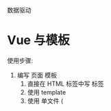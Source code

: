 数据驱动




# Vue 与模板

使用步骤:

1. 编写 页面 模板 
   1. 直接在 HTML 标签中写 标签
   2. 使用 template
   3. 使用 单文件 ( <template /> )
2. 创建 Vue 的实例
   - 在 Vue 的构造函数中提供: data, methods, computed, watcher, props, ...
3. 将 Vue 挂载到 页面中 ( mount )

# 数据驱动模型

Vue 的执行流程

1. 获得模板: 模板中有 "坑"
2. 利用 Vue 构造函数中所提供的数据来 "填坑", 得到可以在页面中显示的 "标签了"
3. 将标签替换页面中原来有坑的标签

Vue 利用 我们提供的数据 和 页面中 模板 生成了 一个新的 HTML 标签 ( node 元素 ),
替换到了 页面中 放置模板的位置.


我们该怎么实现???


# 简单的模板渲染



# 虚拟 DOM

目标:

# 怎么将真正的 DOM 转换为 虚拟 DOM
  ### 1.创建虚拟DOM
   ```js
    class VNnode {
      //构造函数
      constructor(tag, data, value, type) {
        //标签名转小写
        this.tag = tag && tag.toLowerCase()
        this.data = data
        this.value = value
        this.type = type
        this.children = []

      }
      //追加子元素
      appendChild(vnode) {
        this.children.push(vnode)
      }
    }
   ```

   

  ### 2.生成虚拟DOM
    //使用递归来变量DOM元素，生成虚拟DOM
    //vue源码使用栈结构 ，用栈结构存储父元素来实现递归
   ```js
    function getVNode(node) {
      //获取节点类型
      let nodeType = node.nodeType

      let _vnode = null
      ///标签节点
      if (nodeType === 1) {
        let nodeName = node.nodeName
        //节点属性
        let attrs = node.attributes
        //获取data
        let _attrObj = {}
        //遍历所有节点
        for (let i = 0; i < attrs.length; i++) {
          _attrObj[attrs[i].nodeName] = attrs[i].nodeValue
        }
        //nodeName标签名 ,_attrObj 属性 第三位value  nodeType 标签类
        _vnode = new VNnode(nodeName, _attrObj, undefined, nodeType)
        //node的子节点
        let childNodes = node.childNodes
        console.log(childNodes)
        for (let i = 0; i < childNodes.length; i++) {
          _vnode.appendChild(getVNode(childNodes[i]))
        }

      }
      //文本节点
      else if (nodeType === 3) {
        _vnode = new VNnode(undefined, undefined, node.nodeValue, nodeType)


      }
      return _vnode
    }
   ```


​    
# 怎么将虚拟 DOM 转换为 真正的 DOM
  # 3.将虚拟DOM生成真正的DOM
    //逆转第二步骤
   ```js
    function parseVNode(vnode) {
      //获取类型
      let type = vnode.type
      //保存标签名
      let _node = null
      //文本节点
      if (type === 3) {
        return document.createTextNode(vnode.value) //创建文本节点
      }
      else if (type === 1) {   //元素节点
        _node = document.createElement(vnode.tag)  // 创建元素标签名
        //1.属性
        let data = vnode.data  //data此时为键值对 即还原 class = 'value'
        Object.keys(data).forEach((key) => {
          let attrName = key  //属性名
          let attrValue = data[key]  //属性值
          //绑定标签的属性值
          _node.setAttribute(attrName, attrValue)
        })
        //2.子节点
        let children = vnode.children
        console.log(children)
        //遍历子节点 ,子节点此时为虚拟DOM
        children.forEach(subvnode => {
          _node.appendChild(parseVNode(subvnode))  //调用转换真实DOM函数,递归转换为子元素
        })
        return _node;
      }

    }
   ```


 # vue二次提交思路
   每次生成虚拟DOM1之前还会生成一个新的虚拟DOM2
   * 这个新的虚拟DOM2用来响应页面数据发生改变，，每发生一次数据改变就会生成一个新的虚拟DOM2 (缓存的是抽象语法树AST)
         到时会生成多个虚拟DOM,因为js是底层决定了数据数据发生改变就必须重新渲染页面
   * 这里vue将js的机制放到内存中,并且利用了二次提交(生成两种虚拟DOM)
         生成的多个虚拟DOM利用diff算法比较虚拟DOM1和虚拟DOM2之间的不同 
   * 等所有的所有的虚拟DOM2都提交了不同,然后进行更新虚拟DOM1
         最后虚拟DOM1只要提交一次即可更新所有在真实DOM上的数据   
   * 见图解
   *   ![Image text](https://github.com/liu-collab/vue-source-code/blob/main/day02/img/JGVue.png)
   * 

     
    
      //将带坑的vnode与数据(data)进行结合 ,得到填充数据的VNode:,模拟AST+data =>VNode
  ```js
      
    function combine(vnode, data) {
      this._type = vnode.type
      this._data = vnode.data
      this._value = vnode.value
      this._tag = vnode.tag
      this._children = vnode.children

      let _vnode = null
      if (_type === 3) {  //文本节点
        //处理文本
        _value = _value.replace(rkuohao, function (_, g) {
          return getValurBypath(data, g.trim());
        });

        _vnode = new VNnode(_tag, _data, _value, _type)

      } else if (_type === 1) {//元素节点
        _vnode = new VNnode(_tag, _data, _value, _type)
        _children.forEach(_subVnode => _vnode.appendChild(combine(_subVnode, data)))
      }
      return _vnode
    }
  ```
  # 模拟vue从真实的DOM 到生成虚拟DOM2 再到提交到虚拟DOM1 最后渲染到页面
  ```js
   function JGvue(options) {
      this._data = options.data
      let elem = document.querySelector(options.el)//这里直接用DOM  vue里面是字符串
      this._template = elem
      this._parent = elem.parentNode
      this.mount()  //挂载方法
    }
    JGvue.prototype.mount = function () {

      //渲染函数
      //需要提供一个render方法 用来生成虚拟DOM
      this.render = this.createRenderFn()

      this.mountComponent()

    }
    
    JGvue.prototype.mountComponent = function () {
      //执行mountComponent
      let mount = () => {
        this.update(this.render())
      }
      mount.call(this)
    }
    //   //创建渲染函数 ,目的是为了缓存抽象语法书（ast) 这里用虚拟DOM来实现
    JGvue.prototype.createRenderFn = function () {

      let ast = getVNode(this._template)
      // vue: AST  + data 生成 虚拟DOM(Vnode)
      // 这里用带坑的Vnode + data   生成Vnode
      return function render() {

        let _tmp = combine(ast, this._data)

        return _tmp

      }

    }
    //将DOM渲染到页面中
    JGvue.prototype.update = function (vnode) {
      //生成真实DOM
      let realDOM = parseVNode(vnode)
      // debugger
      // let _ = 0
      //渲染到页面上 父元素替换子元素
      this._parent.replaceChild(realDOM, document.querySelector('#root'))


    }
  ```
思路与深拷贝类似


# 函数科里化

参考资料:

- [函数式编程](https://llh911001.gitbooks.io/mostly-adequate-guide-chinese/content/)
- [维基百科](https://zh.wikipedia.org/wiki/%E6%9F%AF%E9%87%8C%E5%8C%96)

概念:

1. 科里化: 一个函数原本有多个参数, 之传入**一个**参数, 生成一个新函数, 由新函数接收剩下的参数来运行得到结构.
2. 偏函数: 一个函数原本有多个参数, 之传入**一部分**参数, 生成一个新函数, 由新函数接收剩下的参数来运行得到结构.
3. 高阶函数: 一个函数**参数是一个函数**, 该函数对参数这个函数进行加工, 得到一个函数, 这个加工用的函数就是高阶函数.

为什么要使用科里化? 为了提升性能. 使用科里化可以缓存一部分能力.

使用两个案例来说明:

1. 判断元素
2. 虚拟 DOM 的 render 方法

1. 判断元素: 

Vue 本质上是使用 HTML 的字符串作为模板的, 将字符串的 模板 转换为 AST, 再转换为 VNode.

- 模板 -> AST
- AST -> VNode
- VNode -> DOM

那一个阶段最消耗性能?

最消耗性能是字符串解析 ( 模板 -> AST )

例子: let s = "1 + 2 * ( 3 + 4 * ( 5 + 6 ) )"
写一个程序, 解析这个表达式, 得到结果 ( 一般化 )
我们一般会将这个表达式转换为 "波兰式" 表达式, 然后使用栈结构来运算

在 Vue 中每一个标签可以是真正的 HTML 标签, 也可以是自定义组件, 问怎么区分???

在 Vue 源码中其实将所有可以用的 HTML 标签已经存起来了.

假设这里是考虑几个标签:

```js
let tags = 'div,p,a,img,ul,li'.split(',');
```

需要一个函数, 判断一个标签名是否为 内置的 标签

```js
function isHTMLTag( tagName ) {
  tagName = tagName.toLowerCase();
  if ( tags.indexOf( tagName ) > -1 ) return true;
  return false;
}
```

模板是任意编写的, 可以写的很简单, 也可以写到很复杂, indexOf 内部也是要循环的

如果有 6 中内置标签, 而模板中有 10 个标签需要判断, 那么就需要执行 60 次循环


2. 虚拟 DOM 的 render 方法

思考: vue 项目 *模板 转换为 抽象语法树* 需要执行几次??? 

- 页面一开始加载需要渲染
- 每一个属性 ( 响应式 ) 数据在发生变化的时候 要渲染
- watch, computed 等等

我们昨天写的代码 每次需要渲染的时候, 模板就会被解析一次 ( 注意, 这里我们简化了解析方法 )

render 的作用是将 虚拟 DOM 转换为 真正的 DOM 加到页面中

- 虚拟 DOM 可以降级理解为 AST
- 一个项目运行的时候 模板是不会变 的, 就表示 AST 是不会变的

我们可以将代码进行优化, 将 虚拟 DOM 缓存起来, 生成一个函数, 函数只需要传入数据 就可以得到 真正的 DOM





## 讨论

- 这样的闭包会内存泄漏吗老师?
  - 性能一定是会有问题
  - 尽可能的提高性能
- 原生的好多东西都忘记了，不知道从哪学起？


# 问题

问题:

- 没明白柯里化怎么就只要循环一次。昨天 讲的 
  - **缓存一部分行为**
- mountComponent 这个函数里面的内容 没太理解 ( 具体 )
- call


makeMap( [ 'div', 'p' ] ) 需要遍历这个数据 生成 键值对 

```
let set = {
  div: true
  p: true
}

set[ 'div' ] // ture

set[ 'Navigator' ] // undefined -> false
```

但是如果是使用的函数, 每次都需要循环遍历判断是不是数组中的


# 响应式原理

- 我们在使用 Vue 时候, 赋值属性获得属性都是直接使用的 Vue 实例
- 我们在设计属性值的时候, 页面的数据更新

```js
Object.defineProperty( 对象, '设置什么属性名', {
  writeable
  configurable
  enumerable:  控制属性是否可枚举, 是不是可以被 for-in 取出来
  set() {}  赋值触发
  get() {}  取值触发
} )
```

```js
// 简化后的版本
function defineReactive( target, key, value, enumerable ) {
  // 函数内部就是一个局部作用域, 这个 value 就只在函数内使用的变量 ( 闭包 )
   if ( typeof value === 'object' && value != null && !Array.isArray( value ) ) {
        // 是非数组的引用类型
        reactify( value ); // 递归
      }

  Object.defineProperty( target, key, {
    configurable: true,
    enumerable: !!enumerable,

    get () {
      console.log( `读取 o 的 ${key} 属性` ); // 额外
      return value;
    },
    set ( newVal ) {
      console.log( `设置 o 的 ${key} 属性为: ${newVal}` ); // 额外
      value = newVal;
    }
  } )
}
```


实际开发中对象一般是有多级

```js
let o = {
  list: [
    {  }
  ],
  ads: [
    { }
  ],
  user: {

  }
}
```

怎么处理呢??? 递归
# 对象的数据响应化
```js
// 将对象 o 响应式化
    function reactify( o ) {
      let keys = Object.keys( o );

      for ( let i = 0; i < keys.length; i++ ) {
        let key = keys[ i ]; // 属性名
        let value = o[ key ];
        // 判断这个属性是不是引用类型, 判断是不是数组
        // 如果引用类型就需要递归, 如果不是就不用递归
        //  如果不是引用类型, 需要使用 defineReactive 将其变成响应式的
        //  如果是引用类型, 还是需要调用 defineReactive 将其变成响应式的
        // 如果是数组呢? 就需要循数组, 然后将数组里面的元素进行响应式化
        if ( Array.isArray( value ) ) {
          // 数组
          for ( let j = 0; j < value.length; j++ ) {
            reactify( value[ j ] ); // 递归
          }
        } else {
          // 对象或值类型
          defineReactive( o, key, value, true );
        }
      }
    }
```
# 数组的数据响应化
对于对象可以使用 递归来响应式化, 但是数组我们也需要处理

- push
- pop
- shift
- unshift
- reverse
- sort
- splice

要做什么事情呢?
```js
 //改写数组 ,让数组也可以实现响应式
    //思路,原型链的继承
    let arr = []
    //继承关系: arr -> Array.prototyep ->Object.prototype
    //重新继承关系:arr -> 改写的方法 ->  Array.prototype->Object.prototype

    //新建一个对象 继承至Array.prototype  下面就是arr指向这个对象
    let array_methods = Object.create(Array.prototype)

    ARRAY_METHOD.forEach(method => {
      array_methods[method] = function () {
        //调用原来的方法,改写this指向
        // console.log('调用的是' + method + '方法')
         //数据响应化
        for (let i = 0; i < arguments.length; i++) {
          reactify(arguments[i])
        }
        let res = Array.prototype[method].apply(this, arguments)
        return res
      }
    })
    //将arr的隐式原型链指向arr_methods
    arr.__proto__ = array_methods
```

1. 在改变数组的数据的时候, 要发出通知
   - Vue 2 中的缺陷, 数组发生变化, 设置 length 没法通知 ( Vue 3 中使用 Proxy 语法 ES6 的语法解决了这个问题 )

2. 加入的元素应该变成响应式的

技巧: 如果一个函数已经定义了, 但是我们需要扩展其功能, 我们一般的处理办法:

1. 使用一个临时的函数名存储函数
2. 重新定义原来的函数
3. 定义扩展的功能
4. 调用临时的那个函数


扩展数组的 push 和 pop 怎么处理呢???

- 直接修改 prototype **不行**
- 修改要进行响应式化的数组的原型 ( __proto__ )

已经将对象改成响应式的了. 但是如果直接给对象赋值, 赋值另一个对象, 那么就不是响应式的了, 怎么办? ( 作业 )

```
// 继承关系: arr -> Array.prototype -> Object.prototype -> ...
// 继承关系: arr -> 改写的方法 -> Array.prototype -> Object.prototype -> ...
```





# 发布订阅模式

任务:

- 作业
- 代理方法 ( app.name, app._data.name )
- 事件模型 ( node: event 模块 )
- vue 中 Observer 与 Watcher 和 Dep

代理方法, 就是要将 app._data 中的成员 给 映射到 app 上 

由于需要在更新数据的时候, 更新页面的内容
所以 app._data 访问的成员 与 app 访问的成员应该时同一个成员

由于 app._data 已经是响应式的对象了, 所以只需要让 app 访问的成员去访问 app._data 的对应成员就可以了.

例如:

```js
app.name 转换为 app._data.name
app.xxx 转换为 app._data.xxx
```

引入了一个函数 proxy( target, src, prop ), 将 target 的操作 映射到 src.prop 上
这里是因为当时没有 `Proxy` 语法 ( ES6 )

我们之前处理的 rectify 方法已经不行了, 我们需要一个新的方法来处理

提供一个 Observer 的方法, 在方法中对 属性进行处理
可以将这个方法封装发到 initData 方法中


## 解释 proxy

```js
app._data.name
// vue 设计, 不希望访问 _ 开头的数据
// vue 中有一个潜规则:
//  - _ 开头的数据是私有数据
//  - $ 开头的是只读数据
app.name
// 将 对 _data.xxx 的访问 交给了 实例

// 重点: 访问 app 的 xxx 就是在访问 app._data.xxx
```

假设:

```js
var  o1 = { name: '张三' };
// 要有一个对象 o2, 在访问 o2.name 的时候想要访问的是 o1.name
Object.defineProperty( o2, 'name', {
  get() {
    return o1.name
  }
} );
```

访问 app 的 xxx 就是在访问 app._data.xxx

```js
Object.defineProperty( app, 'name', {
  get() {
    return app._data.name
  },
  set( newVal ) {
    app._data.name = newVal;
  }
} )
```

将属性的操作转换为 参数

```js
function proxy( app, key ) {
  Object.defineProperty( app, key, {
    get() {
      return app._data[ key ]
    },
    set( newVal ) {
      app._data[ key ] = newVal;
    }
  } )
}
```

问题: 

在 vue 中不仅仅是只有 data 属性, properties 等等 都会挂载到 Vue 实例上

```js
function proxy( app, prop, key ) {
  Object.defineProperty( app, key, {
    get() {
      return app[ prop ][ key ]
    },
    set( newVal ) {
      app[ prop ][ key ] = newVal;
    }
  } )
};

// 如果将 _data 的成员映射到 实例上
proxy( 实例, '_data', 属性名 )
// 如果要 _properties 的成员映射到 实例上
proxy( 实例, '_properties', 属性名 )
```

# 发布订阅模式

目标: 解耦, 让各个模块之间没有紧密的联系

现在的处理办法是 属性在更新的 时候 调用 mountComponent 方法. 

问题: mountComponent 更新的是什么??? (现在) 全部的页面 -> 当前虚拟 DOM 对应的页面 DOM

在 Vue 中, 整个的更新是按照组件为单位进行 **判断**, 已节点为单位进行更新.

- 如果代码中没有自定义组件, 那么在比较算法的时候, 我们会将全部的模板 对应的 虚拟 DOM 进行比较.
- 如果代码中含有自定义组件, 那么在比较算法的时候, 就会判断更新的是哪一些组件中的属性, 只会判断更新数据的组件, 其他组件不会更新.

复杂的页面是有很多组件构成. 每一个属性要更新的都要调用 更新的方法?

**目标, 如果修改了什么属性, 就尽可能只更新这些属性对应的页面 DOM**

这样就一定不能将更新的代码写死.

例子: 预售可能一个东西没有现货, 告诉老板, 如果东西到了 就告诉我. 

老板就是发布者
订阅什么东西作为中间媒介
我就是订阅者

使用代码的结构来描述:

1. 老板提供一个 账簿( 数组 )
2. 我可以根据需求订阅我的商品( 老板要记录下 谁 定了什么东西, 在数组中存储 某些东西 )
3. 等待, 可以做其他的事情
4. 当货品来到的时候, 老板就查看 账簿, 挨个的打电话 ( 遍历数组, 取出数组的元素来使用 )

实际上就是事件模型

1. 有一个 event 对象
2. on, off, emit 方法

实现事件模型, 思考怎么用?

1. event 是一个全局对象
2. event.on( '事件名', 处理函数 ), 订阅事件
   1. 事件可以连续订阅
   2. 可以移除: event.off()
      1. 移除所有
      2. 移除某一个类型的事件
      3. 移除某一个类型的某一个处理函数
3. 写别的代码
4. event.emit( '事件名', 参数 ), 先前注册的事件处理函数就会依次调用

原因:

1. 描述发布订阅模式
2. 后面会使用到事件


发布订阅模式 ( 形式不局限于函数, 形式可以是对象等 ) :

1. 中间的**全局的容器**, 用来**存储**可以被触发的东西( 函数, 对象 )
2. 需要一个方法, 可以往容器中**传入**东西 ( 函数, 对象 )
3. 需要一个方法, 可以将容器中的东西取出来**使用**( 函数调用, 对象的方法调用 )

Vue 模型

页面中的变更 ( diff ) 是一组件为单位

- 如果页面中只有一个组件 ( Vue 实例 ), 不会有性能损失
- 但是如果页面中有多个组件 ( 多 watcher 的一种情况 ), 第一次会有 多个组件的 watcher 存入到 全局watcher 中.
  - 如果修改了局部的数据( 例如其中一个组件的数据 )
  - 表示只会对该组件进行 diff 算法, 也就是说只会重新生成该组件的 抽象语法树
  - 只会访问该组件的 watcher
  - 也就表示再次往全局存储的只有该组件的 watcher
  - 页面更新的时候也就只需要更新一部分
  - ![Image text](./day02/img/watcher.png)


# 改写 observe 函数

缺陷:

- 无法处理数组
- 响应式无法在中间集成 Watcher 处理
- 我们实现的 rectify 需要和实例紧紧的绑定在一起, 分离 ( 解耦 )

## 问题

- observe  还没对单独的数组元素做处理吧? 


# 引入 Watcher

问题:

- 模型 ( 图 )
- 关于 this 的问题


实现:

分成两步:

1. 只考虑修改后刷新 ( 响应式 )
2. 再考虑依赖收集 ( 优化 )


在 Vue 中提供一个构造函数 Watcher
Watcher 会有一些方法: 

- get() 用来进行**计算**或**执行**处理函数
- update() 公共的外部方法, 该方法会触发内部的 run 方法
- run() 运行, 用来判断内部是使用异步运行还是同步运行等, 这个方法最终会调用内部的 get 方法
- cleanupDep() 简单理解为清除队列

我们的页面渲染是上面那一个方法执行的呢???

我们的 watcher 实例有一个属性 vm, 表示的就是 当前的 vue 实例


# 引入 Dep 对象

该对象提供 依赖收集 ( depend ) 的功能, 和 派发更新 ( notify ) 的功能

在 notify 中去调用 watcher 的 update 方法



# Watcher 与 Dep

之前将 渲染 Watcher 放在全局作用域上, 这样处理是有问题的

- vue 项目中包含很多的组件, 各个组件是**自治**
  - 那么 watcher 就可能会有多个
  - 每一个 watcher 用于描述一个渲染行为 或 计算行为
    - 子组件发生数据的更新, 页面需要重新渲染 ( 真正的 Vue 中是**局部**渲染 )
    - 例如 vue 中推荐是使用 计算属性 代替复杂的 插值表达式.
      - 计算属性是会伴随其使用的属性的变化而变化的
      - `name: () => this.firstName + this.lastName` 
        - 计算属性 依赖于 属性 firstName 和 属性 lastName
        - 只要被依赖的属性发生变化, 那么就会促使计算属性 **重新计算** ( Watcher )
        - 
- 依赖收集与派发更新是怎么运行起来的
- ![Image text](./day02/img/收集依赖.png)

**我们在访问的时候 就会进行收集, 在修改的时候就会更新, 那么收集什么就更新什么**

所谓的依赖收集 **实际上就是告诉当前的 watcher 什么属性被访问了**, 
那么在这个 watcher 计算的时候 或 渲染页面的时候 就会 将这些收集到的属性进行更新.


如何将 属性与 当前 watcher 关联起来??

- 在全局 准备一个 targetStack ( watcher 栈, 简单的理解为 watcher "数组", 把一个操作中需要使用的 watcher 都存储起来 )
- 在 Watcher 调用 get 方法的时候, 将当前 Watcher 放到全局, 在 get 之前结束的时候(之后), 将这个 全局的 watcher 移除. 提供: pushTarget, popTarget
- 在每一个属性中 都有 一个 Dep 对象


我们在访问对象属性的时候 ( get ), 我们的渲染 watcher 就在全局中.
将 属性与 watcher 关联, 其实就是将当前渲染的 watcher 存储到属性相关的 dep 中.
同时, 将 dep 也存储到 当前全局的 watcher 中. ( 互相引用的关系 )

- 属性引用了当前的渲染 watcher, **属性知道谁渲染它**
- 当前渲染 watcher 引用了 访问的属性 ( Dep ), **当前的 Watcher 知道渲染了什么属性**


我们的 dep 有一个方法, 叫 notify() 
内部就是将 dep 中的 subs 取出来, 依次调用其 update 方法.

subs 中存储的是 **知道要渲染什么属性的 watcher**



# 梳理 Watcher 与 Dep 与属性的关系

假设: 有三个属性 name, age, gender. 页面将三个属性渲染出来



# flow 的基本用法

> https://flow.org/

flow 本身 只是一个 静态的 语法 检查工具

优势:

1. 足够简单, 合适使用
2. **可以为已有的项目, 进行优化**
3. 为 ts 可以做一个铺垫

准备使用: 

用法: 

1. 使用命令行工具
   - 编写代码, 执行命令检查如果有问题 则提示, 没问题跳过 ( 和传统编译型语言 非常类似 )
2. 使用 IDE 插件 ( 推荐 )
   - 所见即所得


安装的内容

1. flow-bin 它就是 flow 的静态类型检查工具 ( 主程序 ).
2. 编译器 ( compiler ), 例如 flow-remove-types, 将类型的语法结构删除掉, 还原成 纯 js 的文件.


```js
// note
// flow 是一个静态类型的检查工具
// 给 js 增加了 类型

// 在变量的名字后面 跟上 `:类型名`

// 在使用的 需要在文件一开始的时候使用注释 
// 使用这个注释是告诉 flow 工具 需要检查这个文件, 如果不使用这个注释 flow 工具就会忽略该文件

// @flow

/* @flow */
```


## flow 命令行工具的用法

首先需要安装软件

```sh
$ npm i flow-bin flow-remove-types
```

编写代码

1. 代码中添加 一个 注释 `// @flow ` 或者 `/* @flow */` 
2. 在运行 flow 之前, 使用 `npx flow init` 初始化

检查代码

```sh
$ npx flow
```

注意: `npx` 是 node 工具, 是为了使用项目文件夹下 node_modules 中的可执行程序的工具

## flow-remove-types

将代码转换为纯 js 的代码

```sh
npx flow-remove-types 源文件 -d 生成的文件
```

一般会将该命令配置 到 package.json 文件中


## 使用 IDE 插件

> 补充一下: 第一次打开 flow 代码的时候, VS CODE 会下滑红色波浪线

推荐使用 flow language support 这个插件 ( VS Code 编辑器 )



## Vue 源码说明

.flowconfig 中

module.name_mapper='^sfc/\(.*\)$' -> '<PROJECT_ROOT>/src/sfc/\1'

的含义是将 代码中 from 后面导入模块使用的路径 `sfc/xxx/aa` 映射到 `项目根目录/src/sfc/xxx/aa`


# rollup 的基本用法

> https://www.rollupjs.com/

注意:

1. 版本, 生成文件的版本
2. 使用模块化的语法是 ES6 语法 ( http://es6.ruanyifeng.com/#docs/module )

使用 

1. 安装 ( 局部 安装 )
2. rollup 源文件的路径 --file 生成文件的路径 --format umd --name 生成的库的名字




面试题:

```js
let params = 'a=b&c=d&e=f';

// params.split( '&' ).reduce( (res, v) => {
//   let kv = v.split( '=' );
//   res[ kv[ 0 ] ] = kv[ 1 ];
//   return res;
// }, {} );

let t = null;
params.split( '&' ).reduce( ( res, v ) => ( t = v.split( '=' ), res[ t[ 0 ] ] = t[ 1 ], res ), {} );

```



# vue 源码解读


1. 各个文件夹的作用
2. Vue 的初始化流程

## 各个文件夹的作用

1. compiler 编译用的
   - vue 使用**字符串**作为模板
   - 在编译文件夹中存放对 模板字符串的 解析的算法, 抽象语法树, 优化等
2. core 核心, vue 构造函数, 以及生命周期等方法的部分
3. platforms 平台
   - 针对 运行的 环境 ( 设备 ), 有不同的实现
   - 也是 vue 的入口
4. server 服务端, 主要是将 vue 用在服务端的处理代码 ( 略 )
5. sfc, 单文件组件 ( 略 )
6. shared 公共工具, 方法


# 主要内容

1. vue 源码 
   1. Observer
   2. watch 和 computed
   3. 简单的说明一下 patch
# 关于vue的垃圾回收
  // vue 运行在浏览器中, 所以需要考虑性能
// 每次数据的更新 -> 虚拟 DOM 的生成( 模板解析的行为 ) -> 因此将经常使用的字符串与算法进行缓存
// 在垃圾回收的原则中有一个统计现象: "使用的越多的数据, 一般都会频繁的使用"
// 1. 每次创建一个数据, 我们就会考虑是否要将其回收
// 2. 在数据达到一定限额的时候, 就会考虑将数据回收 ( 回收不是实时 )
//   - 如果每次都有判断对象是否需要回收, 那么就需要遍历
//   - 将对象进行划分, 统计, 往往一个数据使用完以后就不须要使用了.
//   - 一个对象如果在一次回收之后还保留下来, 统计的结果是这个对象会比较持久在内存中驻留.
// 在模板中常常会使用 "指令", 在 vue 中一个 xxx-xxx-xxx 的形式出现的属性 
// 每次数据的更新都可能会带来 指令的 解析, 所以解析就是字符串处理, 一般会消耗一定的性能.

![](assets/2019-11-21-20-38-45.png)

observer 文件夹中各个文件的作用

- array.js  创建含有重写 数组方法的数组, 让所有的 响应式数据数组继承自 该数组
- dep.js Dep 类
- index.js Observer 类, observe 的工厂函数.
- scheduler.js vue 中的 任务调度的工具, watcher 执行的核心
- traverse.js 递归遍历响应式数据. 目的是触发依赖收集.
- watcher.js Watcher 类


面试题: 对数组去重

```js

let arr = [ 1, 1, 1, 2, 2, 3, 3, 3 ]; // => [ 1, 2, 3 ]

// 一般的做法
// let newarr = [];
// arr.forEach( v => newarr.indexOf( v ) === -1 && newarr.push( v ) ); // indexOf 原本隐含着循环

// 利用 集合 来简化实现 ( ES6 Set )
let _set = {};
let _newarr = [];
arr.forEach( v => _set[ v ] || ( _set[ v ] = true, _newarr.push( v ) ) ) // 减少赋值行为
// Object.kyes( _set ) // 获得去重后的数组

// { 1: true }
// { 1: true, 2: true }

// 在网络中有一个终极的算法, 就是如何 "判同"

```


面试题:

- 不使用 JSON.stringify 实现将 对象转换为 JSON 格式的字符串



